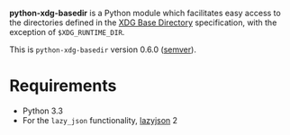 **python-xdg-basedir** is a Python module which facilitates easy access to the directories defined in the [XDG Base Directory](http://standards.freedesktop.org/basedir-spec/basedir-spec-latest.html) specification, with the exception of `$XDG_RUNTIME_DIR`.

This is `python-xdg-basedir` version 0.6.0 ([semver](http://semver.org/)).

Requirements
============

*   Python 3.3
*   For the `lazy_json` functionality, [lazyjson](https://github.com/fenhl/lazyjson) 2
